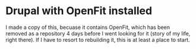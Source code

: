 Drupal with OpenFit installed
=============================

I made a copy of this, becuase it contains OpenFit, which has been removed as a repository 4 days before I went looking for it (story of my life, right there). If I have to resort to rebuilding it, this is at least a place to start.

